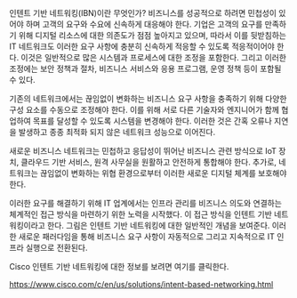인텐트 기반 네트워킹(IBN)이란 무엇인가?
비즈니스를 성공적으로 하려면 민첩성이 있어야 하며 고객의 요구와 수요에 신속하게 대응해야 한다. 기업은 고객의 요구를 만족하기 위해 디지털 리소스에 대한 의존도가 점점 높아지고 있으며, 따라서 이를 뒷받침하는 IT 네트워크도 이러한 요구 사항에 충분히 신속하게 적응할 수 있도록 적응적이어야 한다. 이것은 일반적으로 많은 시스템과 프로세스에 대한 조정을 포함한다. 그리고 이러한 조정에는 보안 정책과 절차, 비즈니스 서비스와 응용 프로그램, 운영 정책 등이 포함될 수 있다.

기존의 네트워크에서는 끊임없이 변화하는 비즈니스 요구 사항을 충족하기 위해 다양한 구성 요소를 수동으로 조정해야 한다. 이를 위해 서로 다른 기술자와 엔지니어가 함께 협업하여 목표를 달성할 수 있도록 시스템을 변경해야 한다. 이러한 것은 간혹 오류나 지연을 발생하고 종종 최적화 되지 않은 네트워크 성능으로 이어진다.

새로운 비즈니스 네트워크는 민첩하고 응답성이 뛰어난 비즈니스 관련 방식으로 IoT 장치, 클라우드 기반 서비스, 원격 사무실을 원활하고 안전하게 통합해야 한다. 추가로, 네트워크는 끊임없이 변화하는 위협 환경으로부터 이러한 새로운 디지털 체계를 보호해야 한다.

이러한 요구를 해결하기 위해 IT 업계에서는 인프라 관리를 비즈니스 의도와 연결하는 체계적인 접근 방식을 마련하기 위한 노력을 시작했다. 이 접근 방식을 인텐트 기반 네트워킹이라고 한다. 그림은 인텐트 기반 네트워킹에 대한 일반적인 개념을 보여준다. 이러한 새로운 패러다임을 통해 비즈니스 요구 사항이 자동적으로 그리고 지속적으로 IT 인프라 실행으로 전환된다.

Cisco 인텐트 기반 네트워킹에 대한 정보를 보려면 여기를 클릭한다.

https://www.cisco.com/c/en/us/solutions/intent-based-networking.html